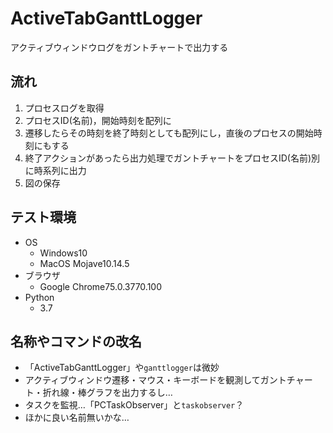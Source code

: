 # ActiveTabGanttLogger
アクティブウィンドウログをガントチャートで出力する

## 流れ
1. プロセスログを取得
2. プロセスID(名前)，開始時刻を配列に
3. 遷移したらその時刻を終了時刻としても配列にし，直後のプロセスの開始時刻にもする
4. 終了アクションがあったら出力処理でガントチャートをプロセスID(名前)別に時系列に出力
5. 図の保存

## テスト環境
- OS
    - Windows10
    - MacOS Mojave10.14.5
- ブラウザ
    - Google Chrome75.0.3770.100
- Python
    - 3.7

## 名称やコマンドの改名
- 「ActiveTabGanttLogger」や`ganttlogger`は微妙
- アクティブウィンドウ遷移・マウス・キーボードを観測してガントチャート・折れ線・棒グラフを出力するし…
- タスクを監視…「PCTaskObserver」と`taskobserver`？
- ほかに良い名前無いかな…
